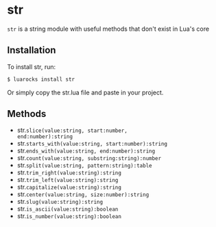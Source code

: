 # str
<code>str</code> is a string module with useful methods that don't exist in Lua's core

## Installation
To install str, run:
```sh
$ luarocks install str
```
Or simply copy the str.lua file and paste in your project.

## Methods
* str.<code>slice(value:string, start:number, end:number):string</code>
* str.<code>starts_with(value:string, start:number):string</code>
* str.<code>ends_with(value:string, end:number):string</code>
* str.<code>count(value:string, substring:string):number</code>
* str.<code>split(value:string, pattern:string):table</code>
* str.<code>trim_right(value:string):string</code>
* str.<code>trim_left(value:string):string</code>
* str.<code>capitalize(value:string):string</code>
* str.<code>center(value:string, size:number):string</code>
* str.<code>slug(value:string):string</code>
* str.<code>is_ascii(value:string):boolean</code>
* str.<code>is_number(value:string):boolean</code>
